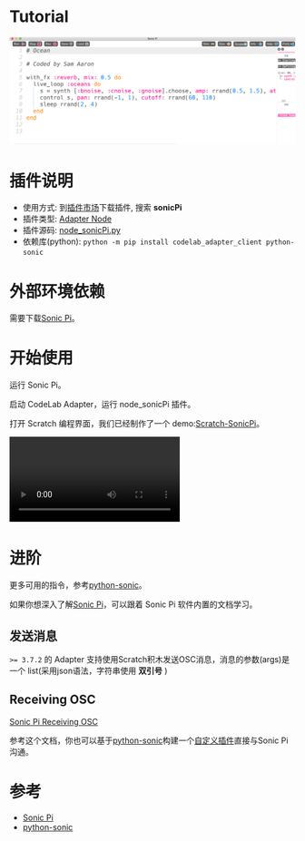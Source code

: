 # Tutorial

![](/img/44fe13429c50c93fcef527360c1ae6ac.png)

# 插件说明

-   使用方式: 到[插件市场](/extension_guide/extension_market/)下载插件, 搜索 **sonicPi**
-   插件类型: [Adapter Node](https://adapter.codelab.club/dev_guide/Adapter-Node/)
-   插件源码: [node_sonicPi.py](https://github.com/CodeLabClub/codelab_adapter_extensions/blob/master/nodes_v3/node_sonicPi.py)
-   依赖库(python):  `python -m pip install codelab_adapter_client python-sonic`

# 外部环境依赖

需要下载[Sonic Pi](https://sonic-pi.net/)。

# 开始使用

运行 Sonic Pi。

启动 CodeLab Adapter，运行 node_sonicPi 插件。

打开 Scratch 编程界面，我们已经制作了一个 demo:[Scratch-SonicPi](https://scratch-beta.codelab.club?sb3url=https://adapter.codelab.club/sb3/Scratch-SonicPi.sb3)。

<video src="/video/1588741044537372.mp4" controls="controls"></video>


# 进阶

更多可用的指令，参考[python-sonic](https://github.com/gkvoelkl/python-sonic)。

如果你想深入了解[Sonic Pi](https://sonic-pi.net/)，可以跟着 Sonic Pi 软件内置的文档学习。

## 发送消息
`>= 3.7.2` 的 Adapter 支持使用Scratch积木发送OSC消息，消息的参数(args)是一个 list(采用json语法，字符串使用 **双引号** )

## Receiving OSC
[Sonic Pi Receiving OSC](https://sonic-pi.net/tutorial.html#section-12-1)

参考这个文档，你也可以基于[python-sonic](https://python-osc.readthedocs.io/en/latest/client.html#example)构建一个[自定义插件](https://adapter.codelab.club/project_tutorial/eim_pt/#python)直接与Sonic Pi沟通。

# 参考

-   [Sonic Pi](https://sonic-pi.net/)
-   [python-sonic](https://github.com/gkvoelkl/python-sonic)
